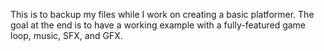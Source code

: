 This is to backup my files while I work on creating a basic platformer.
The goal at the end is to have a working example with a fully-featured game loop, music, SFX, and GFX.

